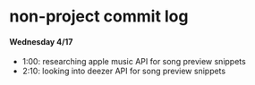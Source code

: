 # non-project commit log

#### Wednesday 4/17

* 1:00: researching apple music API for song preview snippets
* 2:10: looking into deezer API for song preview snippets